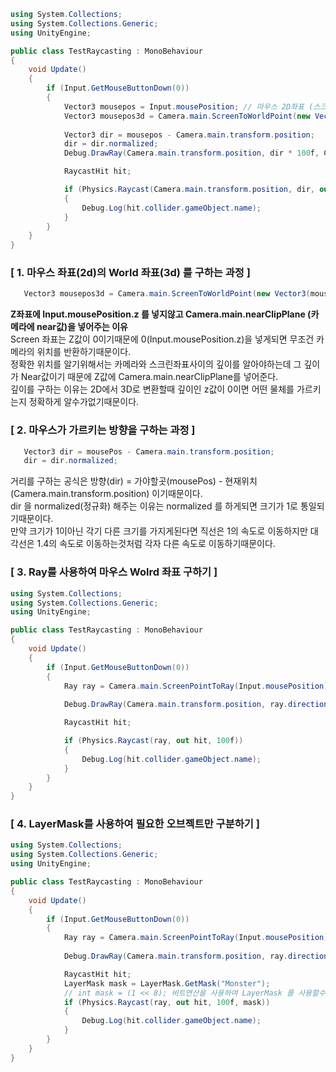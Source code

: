 ```c#
using System.Collections;
using System.Collections.Generic;
using UnityEngine;

public class TestRaycasting : MonoBehaviour
{
    void Update()
    {
        if (Input.GetMouseButtonDown(0))
        {
            Vector3 mousepos = Input.mousePosition; // 마우스 2D좌표 (스크린은 2D 이기때문에 Z값은 0이다.)
            Vector3 mousepos3d = Camera.main.ScreenToWorldPoint(new Vector3(mousepos.x, mousepos.y, Camera.main.nearClipPlane));
            
            Vector3 dir = mousepos - Camera.main.transform.position;
            dir = dir.normalized;
            Debug.DrawRay(Camera.main.transform.position, dir * 100f, Color.red, 1.0f);

            RaycastHit hit;

            if (Physics.Raycast(Camera.main.transform.position, dir, out hit, 100f))
            {
                Debug.Log(hit.collider.gameObject.name);
            }
        }
    }
}
```
### [ 1. 마우스 좌표(2d)의 World 좌표(3d) 를 구하는 과정 ]
```c#
   Vector3 mousepos3d = Camera.main.ScreenToWorldPoint(new Vector3(mousepos.x, mousepos.y, Camera.main.nearClipPlane));
```
**Z좌표에 Input.mousePosition.z 를 넣지않고 Camera.main.nearClipPlane (카메라에 near값)을 넣어주는 이유**  
Screen 좌표는 Z값이 0이기때문에 0(Input.mousePosition.z)을 넣게되면 무조건 카메라의 위치를 반환하기때문이다.  
정확한 위치를 알기위해서는 카메라와 스크린좌표사이의 깊이를 알아야하는데 그 깊이가 Near값이기 때문에 Z값에 Camera.main.nearClipPlane를 넣어준다.  
깊이를 구하는 이유는 2D에서 3D로 변환할때 깊이인 z값이 0이면 어떤 물체를 가르키는지 정확하게 알수가없기때문이다.  
### [ 2. 마우스가 가르키는 방향을 구하는 과정 ]
```c#
   Vector3 dir = mousePos - Camera.main.transform.position;
   dir = dir.normalized;
```
거리를 구하는 공식은 방향(dir) = 가야할곳(mousePos) - 현재위치(Camera.main.transform.position) 이기때문이다.  
dir 을 normalized(정규화) 해주는 이유는 normalized 를 하게되면 크기가 1로 통일되기때문이다.  
만약 크기가 1이아닌 각기 다른 크기를 가지게된다면 직선은 1의 속도로 이동하지만 대각선은 1.4의 속도로 이동하는것처럼 각자 다른 속도로 이동하기때문이다.  
### [ 3. Ray를 사용하여 마우스 Wolrd 좌표 구하기 ]
```c#
using System.Collections;
using System.Collections.Generic;
using UnityEngine;

public class TestRaycasting : MonoBehaviour
{
    void Update()
    {
        if (Input.GetMouseButtonDown(0))
        {
            Ray ray = Camera.main.ScreenPointToRay(Input.mousePosition);
            
            Debug.DrawRay(Camera.main.transform.position, ray.direction, Color.red, 1.0f);

            RaycastHit hit;

            if (Physics.Raycast(ray, out hit, 100f))
            {
                Debug.Log(hit.collider.gameObject.name);
            }
        }
    }
}
```
### [ 4. LayerMask를 사용하여 필요한 오브젝트만 구분하기 ]
```c#
using System.Collections;
using System.Collections.Generic;
using UnityEngine;

public class TestRaycasting : MonoBehaviour
{
    void Update()
    {
        if (Input.GetMouseButtonDown(0))
        {
            Ray ray = Camera.main.ScreenPointToRay(Input.mousePosition);
            
            Debug.DrawRay(Camera.main.transform.position, ray.direction, Color.red, 1.0f);

            RaycastHit hit;
            LayerMask mask = LayerMask.GetMask("Monster");
            // int mask = (1 << 8); 비트연산을 사용하여 LayerMask 를 사용할수도있다.
            if (Physics.Raycast(ray, out hit, 100f, mask))
            {
                Debug.Log(hit.collider.gameObject.name);
            }
        }
    }
}
```
